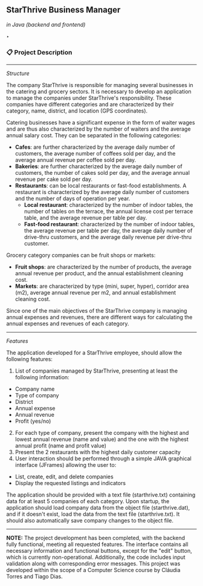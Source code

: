 ## StarThrive Business Manager
*in Java (backend and frontend)*

‣

### 📋 Project Description
---

*Structure*

The company StarThrive is responsible for managing several businesses in the catering and grocery sectors.
It is necessary to develop an application to manage the companies under StarThrive's responsibility.
These companies have different categories and are characterized by their category, name, district, and location (GPS coordinates).

Catering businesses have a significant expense in the form of waiter wages and are thus also characterized by the number of waiters and the average annual salary cost.
They can be separated in the following categories:
- **Cafes**: are further characterized by the average daily number of customers, the average number of coffees sold per day, and the average annual revenue per coffee sold per day.
- **Bakeries**: are further characterized by the average daily number of customers, the number of cakes sold per day, and the average annual revenue per cake sold per day.
- **Restaurants**: can be local restaurants or fast-food establishments. A restaurant is characterized by the average daily number of customers and the number of days of operation per year.
  - **Local restaurant**: characterized by the number of indoor tables, the number of tables on the terrace, the annual license cost per terrace table, and the average revenue per table per day.
  - **Fast-food restaurant**: characterized by the number of indoor tables, the average revenue per table per day, the average daily number of drive-thru customers, and the average daily revenue per drive-thru customer.

Grocery category companies can be fruit shops or markets:
- **Fruit shops**: are characterized by the number of products, the average annual revenue per product, and the annual establishment cleaning cost.
- **Markets**: are characterized by type (mini, super, hyper), corridor area (m2), average annual revenue per m2, and annual establishment cleaning cost.

Since one of the main objectives of the StarThrive company is managing annual expenses and revenues, there are different ways for calculating the annual expenses and revenues of each category.

---

*Features*

The application developed for a StarThrive employee, should allow the following features:

1. List of companies managed by StarThrive, presenting at least the following information:
- Company name
- Type of company
- District
- Annual expense
- Annual revenue
- Profit (yes/no)

2. For each type of company, present the company with the highest and lowest annual revenue (name and value) and the one with the highest annual profit (name and profit value)
3. Present the 2 restaurants with the highest daily customer capacity
4. User interaction should be performed through a simple JAVA graphical interface (JFrames) allowing the user to:
- List, create, edit, and delete companies
- Display the requested listings and indicators

The application should be provided with a text file (starthrive.txt) containing data for at least 5 companies of each category. Upon startup, the application should load company data from the object file (starthrive.dat), and if it doesn't exist, load the data from the text file (starthrive.txt). It should also automatically save company changes to the object file.

---

**NOTE:** The project development has been completed, with the backend fully functional, meeting all requested features. The interface contains all necessary information and functional buttons, except for the "edit" button, which is currently non-operational. Additionally, the code includes input validation along with corresponding error messages. This project was developed within the scope of a Computer Science course by Cláudia Torres and Tiago Dias.
